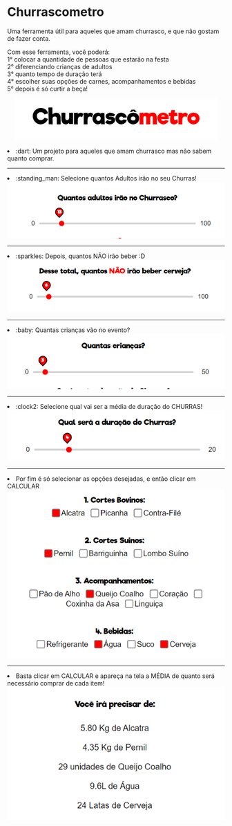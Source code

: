# Churrascometro
Uma ferramenta útil para aqueles que amam churrasco, e que não gostam de fazer conta.

Com esse ferramenta, você poderá: <br>
1° colocar a quantidade de pessoas que estarão na festa<br>
2° diferenciando crianças de adultos<br>
3° quanto tempo de duração terá<br>
4° escolher suas opções de carnes, acompanhamentos e bebidas<br>
5° depois é só curtir a beça!
<br>


<p align="center">
  <img src="./assets/README_CHURRASCOMETRO/TITULO.png">
  <li> :dart: Um projeto para aqueles que amam churrasco mas não sabem quanto comprar.
</p>
<hr>

<p>
   <li> :standing_man: Selecione quantos Adultos irão no seu Churras!
  <img src="./assets/README_CHURRASCOMETRO/ADULTOS.png">
    </p>
    <hr>
    
<p>
  <li> :sparkles: Depois, quantos NÃO irão beber :D<br>
  <img src="./assets/README_CHURRASCOMETRO/NAOBEBEM.png">
    </p>
     <hr>
<p>
  <li> :baby: Quantas crianças vão no evento?<br>
  <img src="./assets/README_CHURRASCOMETRO/CRIANCAS.png">
    </p>
     <hr>
    
<p>
  <li> :clock2: Selecione qual vai ser a média de duração do CHURRAS!
  <img src="./assets/README_CHURRASCOMETRO/DURACAO.png">
    </p>
     <hr>
    
<p>
   <li>Por fim é só selecionar as opções desejadas, e então clicar em CALCULAR
  <img src="./assets/README_CHURRASCOMETRO/OPCOES.png">
    </p>
     <hr>
<p> 
  <li>Basta clicar em CALCULAR e apareça na tela a MÉDIA de quanto será necessário comprar de cada item!
  <img src="./assets/README_CHURRASCOMETRO/RESULTADO.png">
</p>

